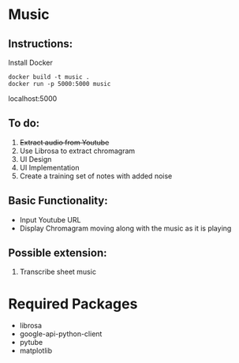 # Music

## Instructions:
Install Docker
```
docker build -t music .
docker run -p 5000:5000 music
```
localhost:5000

## To do:
1. ~~Extract audio from Youtube~~
1. Use Librosa to extract chromagram
1. UI Design
1. UI Implementation
1. Create a training set of notes with added noise

## Basic Functionality:
* Input Youtube URL
* Display Chromagram moving along with the music as it is playing

## Possible extension:
1. Transcribe sheet music

# Required Packages
* librosa
* google-api-python-client
* pytube
* matplotlib
